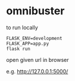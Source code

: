 # omnibuster

to run locally

```
FLASK_ENV=development
FLASK_APP=app.py
flask run
```

open given url in browser

e.g. http://127.0.0.1:5000/

